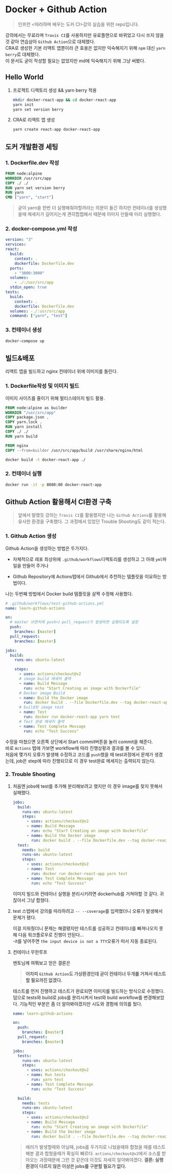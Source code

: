 # Docker + Github Action

> 인프런 <따라하며 배우는 도커 CI>강의 실습을 위한 repo입니다.

강의에서는 무료라며 `Travis CI`를 사용하지만 유료플랜으로 바뀌었고 다시 쓰지 않을것 같아 연습삼아 `Github Action`으로 대체했다.  
CRA로 생성한 기본 리액트 앱뿐이라 큰 효용은 없지만 익숙해지기 위해 `npm` 대신 `yarn berry`로 대체했다.  
이 문서도 굳이 작성할 필요는 없었지만 md에 익숙해지기 위해 그냥 써봤다.

## Hello World

1. 프로젝트 디렉토리 생성 && yarn berry 적용

   ```zsh
   mkdir docker-react-app && cd docker-react-app
   yarn init
   yarn set version berry
   ```

2. CRA로 리액트 앱 생성

   ```zsh
   yarn create react-app docker-react-app
   ```

## 도커 개발환경 세팅

### 1. Dockerfile.dev 작성

```dockerfile
FROM node:alpine
WORKDIR /usr/src/app
COPY ./ ./
RUN yarn set version berry
RUN yarn
CMD ["yarn", "start"]
```

> 굳이 yarn을 한번 더 실행해줘야할까라는 의문이 들긴 하지만 컨테이너를 생성했을때 메세지가 길어지는게 괜히찝찝해서 때문에 이미지 만들때 미리 실행했다.

### 2. docker-compose.yml 작성

```yml
version: "3"
services:
react:
  build:
    context: .
    dockerfile: Dockerfile.dev
  ports:
    - "3000:3000"
  volumes:
    - ./:/usr/src/app
  stdin_open: true
tests:
  build:
    context: .
    dockerfile: Dockerfile.dev
  volumes: -./:usr/src/app
  command: ["yarn", "test"]
```

### 3. 컨테이너 생성

```zsh
docker-compose up
```

## 빌드&배포

리액트 앱을 빌드하고 nginx 컨테이너 위에 이미지를 돌린다.

### 1. Dockerfile작성 및 이미지 빌드

이미지 사이즈를 줄이기 위해 멀티스테이지 빌드 활용.

```dockerfile
FROM node:alpine as builder
WORKDIR "/usr/src/app"
COPY package.json .
COPY yarn.lock .
RUN yarn install
COPY ./ ./
RUN yarn build

FROM nginx
COPY --from=builder /usr/src/app/build /usr/share/nginx/html
```

```zsh
docker build -t docker-react-app ./
```

### 2. 컨테이너 실행

```zsh
docker run -it -p 8080:80 docker-react-app
```

## Github Action 활용해서 CI환경 구축

> 앞에서 말했듯 강의는 `Travis CI`를 활용했지만 나는 `Github Actions`를 활용해 유사한 환경을 구축했다.
> 그 과정에서 있었던 Trouble Shooting도 같이 적는다.

### 1. Github Action 생성

Github Action을 생성하는 방법은 두가지다.

- 자체적으로 레포 최상위에 `.github/workflows`디렉토리를 생성하고 그 아래 `yml`파일을 만들어 주거나

- Github Repository에 Actions탭에서 Github에서 추천하는 템플릿을 이요하는 방법이다.

나는 두번째 방법에서 Docker build 템플릿을 살짝 수정해 사용했다.

```yml
# .github/workflows/test-github-actions.yml
name: learn-github-actions

on:
  # master 브랜치에 push나 pull_request가 발생하면 실행되도록 설정
  push:
    branches: [master]
  pull_request:
    branches: [master]

jobs:
  build:
    runs-on: ubuntu-latest

    steps:
      - uses: actions/checkout@v2
      # image build 메세지 출력
      - name: Build Message
        run: echo "Start Creating an image with Dockerfile"
      # Docker image Build
      - name: Build the Docker image
        run: docker build . --file Dockerfile.dev --tag docker-react-app
      # build된 image test
      - name: Test
        run: docker run docker-react-app yarn test
      # Test 완료 메세지 출력
      - name: Test Complete Message
        run: echo "Test Success"
```

수정을 마쳤으면 오른쪽 상단에서 Start commit버튼을 눌러 commit을 해준다.  
 바로 `Actions` 탭에 가보면 workflow에 따라 진행상황과 결과를 볼 수 있다.  
 처음에 몇가지 오류가 발생해 수정하고 코드를 `push`했을 때 test과정에서 문제가 생겼는데, job은 step에 따라 진행되므로 이 경우 test완료 메세지는 출력되지 않는다.

### 2. Trouble Shooting

1. 처음엔 jobs에 test를 추가해 분리해보려고 했지만 이 경우 image를 찾지 못해서 실패했다.

   ```yml
   jobs:
     build:
       runs-on: ubuntu-latest
       steps:
         - uses: actions/checkout@v2
         - name: Build Message
           run: echo "Start Creating an image with Dockerfile"
         - name: Build the Docker image
           run: docker build . --file Dockerfile.dev --tag docker-react-app
     test:
       needs: build
       runs-on: ubuntu-latest
       steps:
         - uses: actions/checkout@v2
         - name: Test
           run: docker run docker-react-app yarn test
         - name: Test Complete Message
           run: echo "Test Success"
   ```

   이미지 빌드와 컨테이너 실행을 분리시키려면 dockerhub를 거쳐야할 것 같다. 귀찮아서 그냥 합쳤다.

2. test 스텝에서 강의를 따라하려고 `-- --coverage`를 입력했더니 오류가 발생해서 문제가 됐다.

   이걸 지워줬더니 문제는 해결됐지만 테스트를 성공하고 컨테이너를 빠져나오지 못해 다음 워크플로우로 진행이 안된다...  
   -it를 넣어주면 `the input device is not a TTY`오류가 떠서 자동 종료된다.

3. 컨테이너 무한루프

   멘토님께 여쭤보고 얻은 결론은

   > **어차피 `Github Action`도 가상환경인데 굳이 컨테이너 두개를 거쳐서 테스트할 필요까진 없겠다.**

   테스트를 먼저 진행하고 테스트가 완료되면 이미지를 빌드하는 방식으로 수정했다.
   덤으로 tests와 build로 jobs를 분리시켜서 test와 build workflow를 변경해보았다. 기능적인 부분은 좀 더 알아봐야겠지만 시도와 경험에 의의를 뒀다.

   ```yml
   name: learn-github-actions

   on:
     push:
       branches: [master]
     pull_request:
       branches: [master]

   jobs:
     tests:
       runs-on: ubuntu-latest
       steps:
         - uses: actions/checkout@v2
         - name: Run tests
           run: yarn test
         - name: Test Complete Message
           run: echo "Test Success"

     build:
       needs: tests
       runs-on: ubuntu-latest
       steps:
         - uses: actions/checkout@v2
         - name: Build Message
           run: echo "Start Creating an image with Dockerfile"
         - name: Build the Docker image
           run: docker build . --file Dockerfile.dev --tag docker-react-app
   ```

   > 에러가 발생할때와 아닐때, jobs를 두가지로 나눴을때와 합쳤을 때를 테스트 해본 결과 합쳤을때가 확실히 빠르다. `actions/checkout@v2`에서 소스를 받아오는 과정때문에 그런 것 같은데 이것도 자세히 알아봐야겠다.
   > **결론: 실행환경이 다르지 않은 이상은 jobs를 구분할 필요가 없다.**
